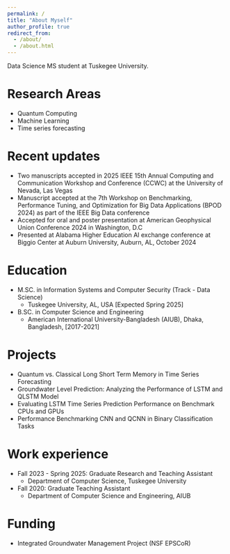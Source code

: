 ```yaml
---
permalink: /
title: "About Myself"
author_profile: true
redirect_from: 
  - /about/
  - /about.html
---
```


Data Science MS student at Tuskegee University.


Research Areas
======

* Quantum Computing
* Machine Learning
* Time series forecasting
  
Recent updates 
======
* Two manuscripts accepted in 2025 IEEE 15th Annual Computing and Communication Workshop and Conference (CCWC) at the University of Nevada, Las Vegas
* Manuscript accepted at the 7th Workshop on Benchmarking, Performance Tuning, and Optimization for Big Data Applications (BPOD 2024) as part of the IEEE Big Data conference
* Accepted for oral and poster presentation at American Geophysical Union Conference 2024 in Washington, D.C 
* Presented at Alabama Higher Education AI exchange conference at Biggio Center at Auburn University, Auburn, AL, October 2024

Education
======
* M.SC. in Information Systems and Computer Security (Track - Data Science)
	* Tuskegee University, AL, USA  [Expected Spring 2025]
* B.SC. in Computer Science and Engineering
	* American International University-Bangladesh (AIUB), Dhaka, Bangladesh, [2017-2021]

Projects
======

* Quantum vs. Classical Long Short Term Memory in Time Series Forecasting
* Groundwater Level Prediction: Analyzing the Performance of LSTM and QLSTM Model
* Evaluating LSTM Time Series Prediction Performance on Benchmark CPUs and GPUs
* Performance Benchmarking CNN and QCNN in Binary Classification Tasks


Work experience
======
* Fall 2023 - Spring 2025: Graduate Research and Teaching Assistant 
  * Department of Computer Science, Tuskegee University
* Fall 2020: Graduate Teaching Assistant 
  * Department of Computer Science and Engineering, AIUB
    
Funding
======
* Integrated Groundwater Management Project​ (NSF EPSCoR)
